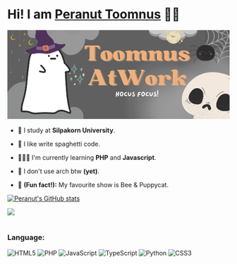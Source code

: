 # Hi! I am [Peranut Toomnus](#toomnusAtWork.github.io) 🙌🏻

![Banner](./image/Banner.png)

<div>
  <div id="info" align="left">
    
- 🏫 I study at **Silpakorn University**.
- 🍝 I like write spaghetti code.
- 🧑🏽‍💻 I'm currently learning **PHP** and **Javascript**.
- 🗿 I don't use arch btw **(yet)**.
- 🐝 **(Fun fact!):** My favourite show is Bee & Puppycat.
    
  </div>
  <div id="status">
    
[![Peranut's GitHub stats](https://github-readme-stats.vercel.app/api?username=ToomnusAtWork&show_icons=true&theme=tokyonight)](https://github.com/ToomnusAtWork/github-readme-stats)
  </div>
</div>


<div id="puppycat" align="right">
    <img src="https://media.giphy.com/media/8qcYTvEiKBGCI/giphy.gif" align="left" />
</div>
<br>
<br>



### Language:
![HTML5](https://img.shields.io/badge/html5-%23E34F26.svg?style=for-the-badge&logo=html5&logoColor=white)
![PHP](https://img.shields.io/badge/php-%23777BB4.svg?style=for-the-badge&logo=php&logoColor=white)
![JavaScript](https://img.shields.io/badge/javascript-%23323330.svg?style=for-the-badge&logo=javascript&logoColor=%23F7DF1E)
![TypeScript](https://img.shields.io/badge/typescript-%23007ACC.svg?style=for-the-badge&logo=typescript&logoColor=white)
![Python](https://img.shields.io/badge/python-FFE467?style=for-the-badge&logo=python&logoColor=black)
![CSS3](https://img.shields.io/badge/css3-%231572B6.svg?style=for-the-badge&logo=css3&logoColor=white)




